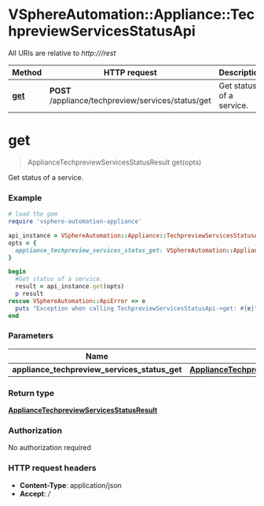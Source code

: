 # VSphereAutomation::Appliance::TechpreviewServicesStatusApi

All URIs are relative to *http:///rest*

Method | HTTP request | Description
------------- | ------------- | -------------
[**get**](TechpreviewServicesStatusApi.md#get) | **POST** /appliance/techpreview/services/status/get | Get status of a service.


# **get**
> ApplianceTechpreviewServicesStatusResult get(opts)

Get status of a service.

### Example
```ruby
# load the gem
require 'vsphere-automation-appliance'

api_instance = VSphereAutomation::Appliance::TechpreviewServicesStatusApi.new
opts = {
  appliance_techpreview_services_status_get: VSphereAutomation::ApplianceTechpreviewServicesStatusGet.new # ApplianceTechpreviewServicesStatusGet | 
}

begin
  #Get status of a service.
  result = api_instance.get(opts)
  p result
rescue VSphereAutomation::ApiError => e
  puts "Exception when calling TechpreviewServicesStatusApi->get: #{e}"
end
```

### Parameters

Name | Type | Description  | Notes
------------- | ------------- | ------------- | -------------
 **appliance_techpreview_services_status_get** | [**ApplianceTechpreviewServicesStatusGet**](ApplianceTechpreviewServicesStatusGet.md)|  | [optional] 

### Return type

[**ApplianceTechpreviewServicesStatusResult**](ApplianceTechpreviewServicesStatusResult.md)

### Authorization

No authorization required

### HTTP request headers

 - **Content-Type**: application/json
 - **Accept**: */*



